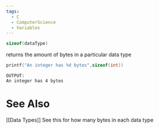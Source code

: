 ```yaml
---
tags:
  - C
  - ComputerScience
  - Variables
---
```

```c showlinenumbers
sizeof(dataType)
```
returns the amount of bytes in a particular data type

```c showlinenumbers
printf("An integer has %d bytes",sizeof(int))
```
```
OUTPUT:
An integer has 4 bytes
```
# See Also
[[Data Types]] See this for how many bytes in each data type